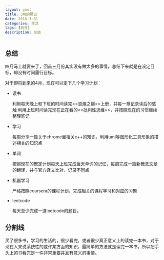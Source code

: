 ```yaml
---
layout: post
title: 3月的尾巴
date: 2016-3-31
categories: 生活
tags: [前言]
description: 总结
---
```


## 总结

四月马上就要来了，回首三月份其实没有做太多的事情，总结下来就是在设定目标，却没有时间履行目标。

对于即将到来的4月，现在可以定下几个学习计划：

* 读书

    利用每天晚上和下班的时间读完<<浪潮之巅>>上册，并每一章记录读后的感触
    利用上班时间读完现在正在看的<<批判性思维>>，并按照现在的习惯继续整理笔记
    
* 学习

    每周分享一篇关于chrome里相关c++的知识，利用uml等图形化工具形象的描述相关的知识点
    
* 单词            

    按照现在的既定计划每天上班完成当天单词的记忆，每周完成一篇新概念文章的翻译，并与官方译文比对，记录不同点
    
* 机器学习

    严格按照coursera的课程计划，完成相关的课程学习和对应的习题   
    
* leetcode

    每天至少完成一道leetcode的题目。    
    
    
## 分割线

买了很多书，学习的生活的，很少看完，或者很少真正意义上的读完一本书，对于现在人来说系统性的或许某方面的知识，最简单的方法就是读完一本书，所以把手头上的书看完是一件非常重要并且有意义的事情。     
            
